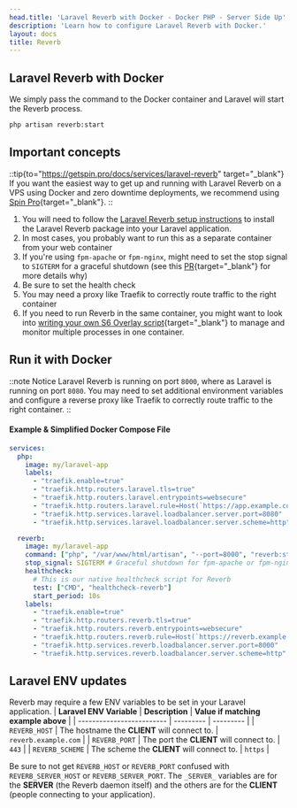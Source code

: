 ```yaml
---
head.title: 'Laravel Reverb with Docker - Docker PHP - Server Side Up'
description: 'Learn how to configure Laravel Reverb with Docker.'
layout: docs
title: Reverb
---
```


## Laravel Reverb with Docker
We simply pass the command to the Docker container and Laravel will start the Reverb process.

```sh
php artisan reverb:start
```

## Important concepts
::tip{to="https://getspin.pro/docs/services/laravel-reverb" target="_blank"}
If you want the easiest way to get up and running with Laravel Reverb on a VPS using Docker and zero downtime deployments, we recommend using [Spin Pro](https://getspin.pro/docs/services/laravel-reverb){target="_blank"}.
::
1. You will need to follow the [Laravel Reverb setup instructions](https://laravel.com/docs/12.x/reverb) to install the Laravel Reverb package into your Laravel application.
1. In most cases, you probably want to run this as a separate container from your web container
1. If you're using `fpm-apache` or `fpm-nginx`, might need to set the stop signal to `SIGTERM` for a graceful shutdown (see this [PR](https://github.com/serversideup/docker-php/pull/437){target="_blank"} for more details why)
1. Be sure to set the health check
1. You may need a proxy like Traefik to correctly route traffic to the right container
1. If you need to run Reverb in the same container, you might want to look into [writing your own S6 Overlay script](/docs/guide/using-s6-overlay#customizing-the-initialization-process){target="_blank"} to manage and monitor multiple processes in one container.

## Run it with Docker
::note
Notice Laravel Reverb is running on port `8000`, where as Laravel is running on port `8080`. You may need to set additional environment variables and configure a reverse proxy like Traefik to correctly route traffic to the right container.
::

#### Example & Simplified Docker Compose File
```yaml [docker-compose.yml]
services:
  php:
    image: my/laravel-app
    labels:
      - "traefik.enable=true"
      - "traefik.http.routers.laravel.tls=true"
      - "traefik.http.routers.laravel.entrypoints=websecure"
      - "traefik.http.routers.laravel.rule=Host(`https://app.example.com`)"
      - "traefik.http.services.laravel.loadbalancer.server.port=8080"
      - "traefik.http.services.laravel.loadbalancer.server.scheme=http"

  reverb:
    image: my/laravel-app
    command: ["php", "/var/www/html/artisan", "--port=8000", "reverb:start"]
    stop_signal: SIGTERM # Graceful shutdown for fpm-apache or fpm-nginx
    healthcheck:
      # This is our native healthcheck script for Reverb
      test: ["CMD", "healthcheck-reverb"]
      start_period: 10s
    labels:
      - "traefik.enable=true"
      - "traefik.http.routers.reverb.tls=true"
      - "traefik.http.routers.reverb.entrypoints=websecure"
      - "traefik.http.routers.reverb.rule=Host(`https://reverb.example.com`)"
      - "traefik.http.services.reverb.loadbalancer.server.port=8000"
      - "traefik.http.services.reverb.loadbalancer.server.scheme=http"
```

## Laravel ENV updates
Reverb may require a few ENV variables to be set in your Laravel application.
| **Laravel ENV Variable** | **Description** | **Value if matching example above** |
| ------------------------- | --------- | --------- |
| `REVERB_HOST`             | The hostname the **CLIENT** will connect to. | `reverb.example.com` |
| `REVERB_PORT`             | The port the **CLIENT** will connect to. | `443` |
| `REVERB_SCHEME`             | The scheme the **CLIENT** will connect to. | `https` |

Be sure to not get `REVERB_HOST` or `REVERB_PORT` confused with `REVERB_SERVER_HOST` or `REVERB_SERVER_PORT`. The `_SERVER_` variables are for the **SERVER** (the Reverb daemon itself) and the others are for the **CLIENT** (people connecting to your application).